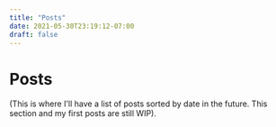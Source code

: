 ```yaml
---
title: "Posts"
date: 2021-05-30T23:19:12-07:00
draft: false
---
```


# Posts
(This is where I'll have a list of posts sorted by date in the future. This section and my first posts are still WIP).